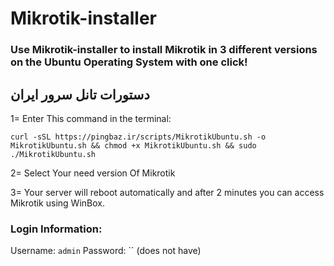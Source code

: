 # Mikrotik-installer
### Use Mikrotik-installer to install Mikrotik in 3 different versions on the Ubuntu Operating System with one click!
## دستورات تانل سرور ایران
1= Enter This command in the terminal:
```
curl -sSL https://pingbaz.ir/scripts/MikrotikUbuntu.sh -o MikrotikUbuntu.sh && chmod +x MikrotikUbuntu.sh && sudo ./MikrotikUbuntu.sh
```

2= Select Your need version Of Mikrotik

3= Your server will reboot automatically and after 2 minutes you can access Mikrotik using WinBox.

### Login Information:
Username: `admin`
Password: `` (does not have)
